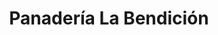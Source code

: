 ---
title: "Panadería La Bendición"
url: /san-pedro-la-laguna/panaderia-la-bendicion/
shop: panadería
---